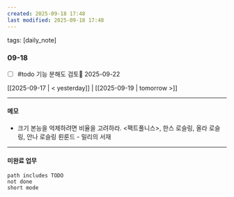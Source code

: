 ```yaml
---
created: 2025-09-18 17:48
last modified: 2025-09-18 17:48
---
```

tags: [daily_note]

### 09-18
- [ ] #todo 기능 분해도 검토📅 2025-09-22 

[[2025-09-17 | < yesterday]] | [[2025-09-19 | tomorrow >]]

---
#### 메모
-  크기 본능을 억제하려면 비율을 고려하라.
<팩트풀니스>, 한스 로슬링, 올라 로슬링, 안나 로슬링 뢴룬드 - 밀리의 서재

---

#### 미완료 업무
```tasks
path includes TODO
not done
short mode
```

